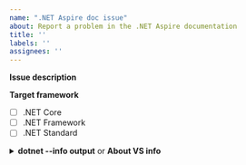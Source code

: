 ```yaml
---
name: ".NET Aspire doc issue"
about: Report a problem in the .NET Aspire documentation
title: ''
labels: ''
assignees: ''
---
```


<!--
	**Before you open an issue**

	If the issue is:

	- A simple typo or similar correction, consider submitting a PR to fix it instead of logging an issue. See [the contributor guide](https://learn.microsoft.com/contribute/#quick-edits-to-documentation) for instructions.
	- A general support question, consider asking on a support forum site.
	- A site design concern, create an issue at [MicrosoftDocs/feedback](https://github.com/MicrosoftDocs/feedback/issues/new/choose).
	- A problem completing a tutorial, compare your code with the completed sample.
	- A duplicate of an open or closed issue, leave a comment on that issue.
-->

**Issue description**

<!-- include description here -->

**Target framework**

<!-- Check the .NET target framework(s) being used, and include the version number(s). -->

- [ ] .NET Core
- [ ] .NET Framework
- [ ] .NET Standard

<!--
If using the .NET Core SDK, include `dotnet --info` output. If using .NET Framework without the .NET Core SDK, include info from Visual Studio's **Help** > **About Microsoft Visual Studio** dialog.
-->

<details>
<summary><strong>dotnet --info output</strong> or <strong>About VS info</strong></summary>

```console
<replace>
```
</details>

